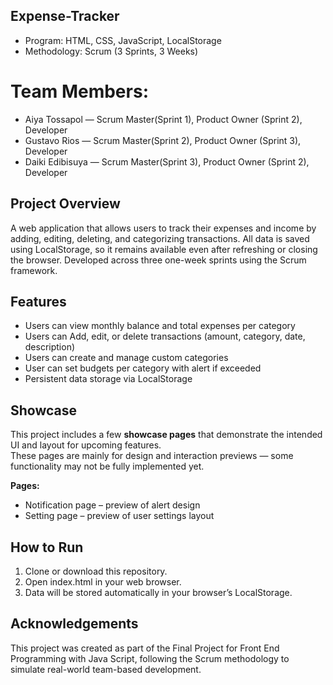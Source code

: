 ## Expense-Tracker
- Program: HTML, CSS, JavaScript, LocalStorage
- Methodology: Scrum (3 Sprints, 3 Weeks)
  
# Team Members:
- Aiya Tossapol — Scrum Master(Sprint 1), Product Owner (Sprint 2), Developer
- Gustavo Rios — Scrum Master(Sprint 2), Product Owner (Sprint 3), Developer
- Daiki Edibisuya  — Scrum Master(Sprint 3), Product Owner (Sprint 2), Developer

## Project Overview 
A web application that allows users to track their expenses and income by adding, editing, deleting, and categorizing transactions.
All data is saved using LocalStorage, so it remains available even after refreshing or closing the browser.
Developed across three one-week sprints using the Scrum framework.

## Features
- Users can view monthly balance and total expenses per category
- Users can Add, edit, or delete transactions (amount, category, date, description)
- Users can create and manage custom categories
- User can set budgets per category with alert if exceeded
- Persistent data storage via LocalStorage
  
## Showcase
This project includes a few **showcase pages** that demonstrate the intended UI and layout for upcoming features.  
These pages are mainly for design and interaction previews — some functionality may not be fully implemented yet.

**Pages:**
- Notification page – preview of alert design
- Setting page – preview of user settings layout
  
## How to Run
1. Clone or download this repository.
2. Open index.html in your web browser.
3. Data will be stored automatically in your browser’s LocalStorage.

## Acknowledgements
This project was created as part of the Final Project for Front End Programming with Java Script,
following the Scrum methodology to simulate real-world team-based development.
